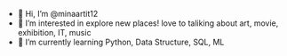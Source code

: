 - 👋 Hi, I’m @minaartit12
- 👀 I’m interested in explore new places! love to taliking about art, movie, exhibition, IT, music
- 🌱 I’m currently learning Python, Data Structure, SQL, ML 

<!---
minaartit12/minaartit12 is a ✨ special ✨ repository because its `README.md` (this file) appears on your GitHub profile.
You can click the Preview link to take a look at your changes.
--->
